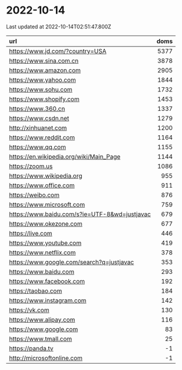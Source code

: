 # 2022-10-14

<!-- BEGIN -->
Last updated at 2022-10-14T02:51:47.800Z

url | doms
:- | -:
https://www.jd.com/?country=USA | 5377
https://www.sina.com.cn | 3878
https://www.amazon.com | 2905
https://www.yahoo.com | 1844
https://www.sohu.com | 1732
https://www.shopify.com | 1453
https://www.360.cn | 1337
https://www.csdn.net | 1279
http://xinhuanet.com | 1200
https://www.reddit.com | 1164
https://www.qq.com | 1155
https://en.wikipedia.org/wiki/Main_Page | 1144
https://zoom.us | 1086
https://www.wikipedia.org | 955
https://www.office.com | 911
https://weibo.com | 876
https://www.microsoft.com | 759
https://www.baidu.com/s?ie=UTF-8&wd=justjavac | 679
https://www.okezone.com | 677
https://live.com | 446
https://www.youtube.com | 419
https://www.netflix.com | 378
https://www.google.com/search?q=justjavac | 353
https://www.baidu.com | 293
https://www.facebook.com | 192
https://taobao.com | 184
https://www.instagram.com | 142
https://vk.com | 130
https://www.alipay.com | 116
https://www.google.com | 83
https://www.tmall.com | 25
https://panda.tv | -1
http://microsoftonline.com | -1
<!-- END -->
